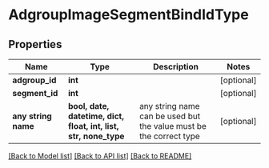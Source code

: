 # AdgroupImageSegmentBindIdType


## Properties
Name | Type | Description | Notes
------------ | ------------- | ------------- | -------------
**adgroup_id** | **int** |  | [optional] 
**segment_id** | **int** |  | [optional] 
**any string name** | **bool, date, datetime, dict, float, int, list, str, none_type** | any string name can be used but the value must be the correct type | [optional]

[[Back to Model list]](../README.md#documentation-for-models) [[Back to API list]](../README.md#documentation-for-api-endpoints) [[Back to README]](../README.md)


